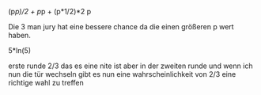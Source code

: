 (p*p)/2 + p*p + (p*1/2)*2
p


Die 3 man jury hat eine bessere chance da die einen größeren p wert haben.



5*ln(5)

 erste runde 2/3 das es eine nite ist aber in der 
 zweiten runde und wenn ich nun die tür wechseln gibt es nun eine wahrscheinlichkeit von 2/3 eine richtige wahl zu treffen